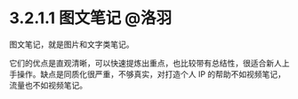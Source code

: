 # 3.2.1.1 图文笔记 @洛羽

图文笔记，就是图片和文字类笔记。

它们的优点是直观清晰，可以快速提炼出重点，也比较带有总结性，很适合新人上手操作。缺点是同质化很严重，不够真实，对打造个人 IP 的帮助不如视频笔记，流量也不如视频笔记。